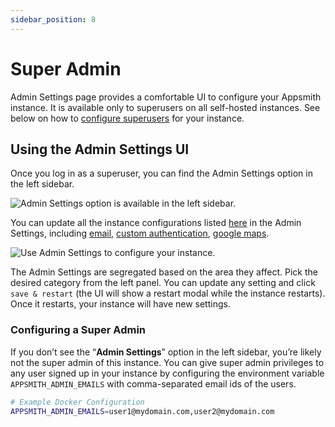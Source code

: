 ```yaml
---
sidebar_position: 8
---
```

# Super Admin

Admin Settings page provides a comfortable UI to configure your Appsmith instance. It is available only to superusers on all self-hosted instances. See below on how to [configure superusers](#configuring-a-super-admin) for your instance.

## Using the Admin Settings UI

Once you log in as a superuser, you can find the Admin Settings option in the left sidebar.

![Admin Settings option is available in the left sidebar.](/img/Admin\_settings.png)

You can update all the instance configurations listed [here](./) in the Admin Settings, including [email](email/), [custom authentication](authentication/), [google maps](google-maps/).

![Use Admin Settings to configure your instance.](/img/Profile-Admin-Settings-Setup-Info.png)

The Admin Settings are segregated based on the area they affect. Pick the desired category from the left panel. You can update any setting and click `save & restart` (the UI will show a restart modal while the instance restarts). Once it restarts, your instance will have new settings.

### Configuring a Super Admin

If you don’t see the “**Admin Settings**” option in the left sidebar, you’re likely not the super admin of this instance. You can give super admin privileges to any user signed up in your instance by configuring the environment variable `APPSMITH_ADMIN_EMAILS` with comma-separated email ids of the users.

```bash
# Example Docker Configuration
APPSMITH_ADMIN_EMAILS=user1@mydomain.com,user2@mydomain.com
```
